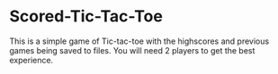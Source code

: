 # Scored-Tic-Tac-Toe
This is a simple game of Tic-tac-toe with the highscores and previous games being saved to files. You will need 2 players to get the best experience.

